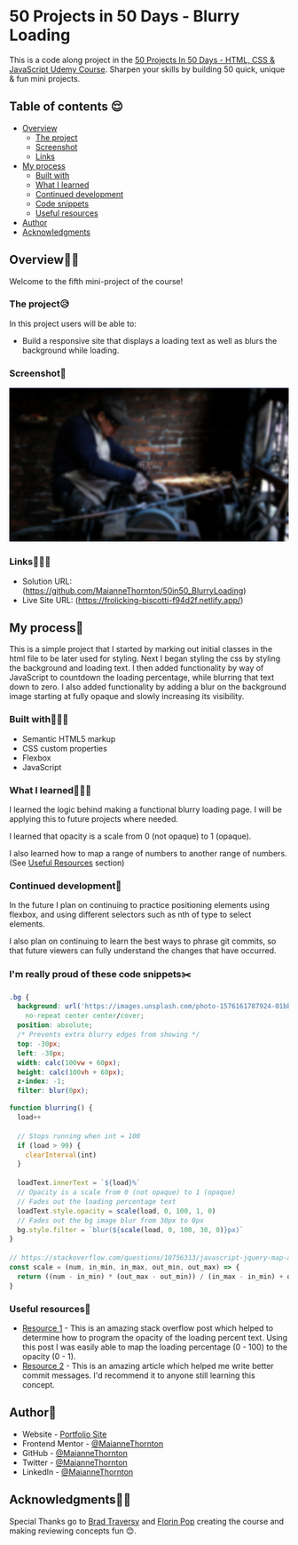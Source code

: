 # 50 Projects in 50 Days - Blurry Loading

This is a code along project in the [50 Projects In 50 Days - HTML, CSS & JavaScript Udemy Course](https://www.udemy.com/course/50-projects-50-days/). Sharpen your skills by building 50 quick, unique & fun mini projects.

## Table of contents 😌

- [Overview](#overview)
  - [The project](#the-project)
  - [Screenshot](#screenshot)
  - [Links](#links)
- [My process](#my-process)
  - [Built with](#built-with)
  - [What I learned](#what-i-learned)
  - [Continued development](#continued-development)
  - [Code snippets](#im-really-proud-of-these-code-snippets%EF%B8%8F)
  - [Useful resources](#useful-resources)
- [Author](#author)
- [Acknowledgments](#acknowledgments)

## Overview👋🏾

Welcome to the fifth mini-project of the course!

### The project😥

In this project users will be able to:

- Build a responsive site that displays a loading text as well as blurs the background while loading.

### Screenshot🌇

![](./screenshot.png)

### Links👩🏾‍💻

- Solution URL: (https://github.com/MaianneThornton/50in50_BlurryLoading)
- Live Site URL: (https://frolicking-biscotti-f94d2f.netlify.app/)

## My process💭

This is a simple project that I started by marking out initial classes in the html file to be later used for styling. Next I began styling the css by styling the background and loading text. I then added functionality by way of JavaScript to countdown the loading percentage, while blurring that text down to zero. I also added functionality by adding a blur on the background image starting at fully opaque and slowly increasing its visibility.

### Built with👷🏾‍♀️

- Semantic HTML5 markup
- CSS custom properties
- Flexbox
- JavaScript

### What I learned👩🏾‍🏫

I learned the logic behind making a functional blurry loading page. I will be applying this to future projects where needed.

I learned that opacity is a scale from 0 (not opaque) to 1 (opaque).

I also learned how to map a range of numbers to another range of numbers. (See [Useful Resources](#useful-resources) section)

### Continued development🔮

In the future I plan on continuing to practice positioning elements using flexbox, and using different selectors such as nth of type to select elements.

I also plan on continuing to learn the best ways to phrase git commits, so that future viewers can fully understand the changes that have occurred.

### I'm really proud of these code snippets✂️

```css
.bg {
  background: url('https://images.unsplash.com/photo-1576161787924-01bb08dad4a4?ixlib=rb-1.2.1&ixid=eyJhcHBfaWQiOjEyMDd9&auto=format&fit=crop&w=2104&q=80')
    no-repeat center center/cover;
  position: absolute;
  /* Prevents extra blurry edges from showing */
  top: -30px;
  left: -30px;
  width: calc(100vw + 60px);
  height: calc(100vh + 60px);
  z-index: -1;
  filter: blur(0px);
```

```js
function blurring() {
  load++

  // Stops running when int = 100
  if (load > 99) {
    clearInterval(int)
  }

  loadText.innerText = `${load}%`
  // Opacity is a scale from 0 (not opaque) to 1 (opaque)
  // Fades out the loading percentage text
  loadText.style.opacity = scale(load, 0, 100, 1, 0)
  // Fades out the bg image blur from 30px to 0px
  bg.style.filter = `blur(${scale(load, 0, 100, 30, 0)}px)`
}

// https://stackoverflow.com/questions/10756313/javascript-jquery-map-a-range-of-numbers-to-another-range-of-numbers
const scale = (num, in_min, in_max, out_min, out_max) => {
  return ((num - in_min) * (out_max - out_min)) / (in_max - in_min) + out_min
}
```

### Useful resources📖

- [Resource 1](https://stackoverflow.com/questions/10756313/javascript-jquery-map-a-range-of-numbers-to-another-range-of-numbers) - This is an amazing stack overflow post which helped to determine how to program the opacity of the loading percent text. Using this post I was easily able to map the loading percentage (0 - 100) to the opacity (0 - 1).
- [Resource 2](https://www.freecodecamp.org/news/how-to-write-better-git-commit-messages/) - This is an amazing article which helped me write better commit messages. I'd recommend it to anyone still learning this concept.


## Author🔎

- Website - [Portfolio Site](https://www.maiannethornton.com/Portfolio/index.html)
- Frontend Mentor - [@MaianneThornton](https://www.frontendmentor.io/profile/MaianneThornton)
- GitHub - [@MaianneThornton](GitHub.com/MaianneThornton)
- Twitter - [@MaianneThornton](https://twitter.com/MaianneThornton)
- LinkedIn - [@MaianneThornton](https://www.linkedin.com/in/maiannethornton/)

## Acknowledgments🙏🏾

Special Thanks go to [Brad Traversy](http://www.traversymedia.com/) and [Florin Pop](http://www.florin-pop.com/) creating the course and making reviewing concepts fun 😊.
